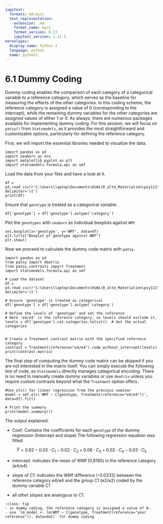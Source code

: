 ```yaml
---
jupytext:
  formats: md:myst
  text_representation:
    extension: .md
    format_name: myst
    format_version: 0.13
    jupytext_version: 1.11.5
kernelspec:
  display_name: Python 3
  language: python
  name: python3
---
```

# 6.1 Dummy Coding
Dummy coding enables the comparison of each category of a categorical variable to a reference category, which serves as the baseline for measuring the effects of the other categories. In this coding scheme, the reference category is assigned a value of 0 (corresponding to the intercept), while the remaining dummy variables for the other categories are assigned values of either 1 or 0. As always, there are numerous packages available for implementing dummy coding. For this session, we will focus on `patsy()` from `Statsmodels`, as it provides the most straightforward and customizable options, particularly for defining the reference category.

First, we will import the essential libraries needed to visualize the data.

```{code-cell}
import pandas as pd
import seaborn as sns
import matplotlib.pyplot as plt
import statsmodels.formula.api as smf

```
Load the data from your files and have a look at it.
```{code-cell}
df = pd.read_csv(r'C:\Users\laptop\Documents\HiWi\R_alte_Materialien\psy111\Seminar\2_2_categorical_regression\data.txt', delimiter='\t')  
print(df)
```
Ensure that `genotype` is treated as a categorical variable.

```{code-cell}
df['genotype'] = df['genotype'].astype('category')
```

Plot the `genotypes` with `seaborn` as individual boxplots against `WMf`

```{code-cell}
sns.boxplot(x='genotype', y='WMf', data=df)
plt.title("Boxplot pf genotype against WMf")
plt.show()
```
Now we proceed to calculate the dummy code matrix with `patsy`. 

```{code-cell}
import pandas as pd
from patsy import dmatrix
from patsy.contrasts import Treatment
import statsmodels.formula.api as smf

# Load the dataset
df = pd.read_csv(r'C:\Users\laptop\Documents\HiWi\R_alte_Materialien\psy111\Seminar\2_2_categorical_regression\data.txt', delimiter='\t')

# Ensure 'genotype' is treated as categorical
df['genotype'] = df['genotype'].astype('category')

# Define the levels of 'genotype' and set the reference
# Here 'e4/e4' is the reference category, so levels should exclude it.
levels = df['genotype'].cat.categories.tolist()  # Get the actual categories


# Create a Treatment contrast matrix with the specified reference category
contrast = Treatment(reference="e4/e4").code_without_intercept(levels)
print(contrast.matrix)

```
The final step of computing the dummy code matrix can be skipped if you are not interested in the matrix itself. You can simply execute the following line of code, as `Statsmodels` directly manages categorical encoding. There is no need to manually create dummy variables or use `dmatrix` unless you require custom contrasts beyond what the `Treatment` option offers.

```{code-cell}
#Use ols() for linear regression from the previous seminar
model = smf.ols('WMf ~ C(genotype, Treatment(reference="e4/e4"))', data=df).fit()

# Print the summary
print(model.summary())
```
The output explained:

- Coef: Contains the coefficients for each `genotype` of the dummy regression (Intercept and slope)
The following regression equation was fitted

$$\hat{Y} = 0.82 - 0.03 \cdot C_1 - 0.02 \cdot C_2 + 0.06 \cdot C_3 + 0.02 \cdot C_4 - 0.03 \cdot C_5$$

- intercept: indicates the mean of WMf (0,8185) in the reference category (e4/e4)

- slope of C1: indicates the WMf difference (-0.0333) between the reference category e4/e4 and the group C1 (e2/e2) coded by the dummy variable C1

- all other slopes are analogous to C1.
```{admonition} Summary
:class: tip
- in dummy coding, the reference category is assigned a value of 0.
- use `lm_model <- lm(WMf ~ C(genotype, Treatment(reference="your reference")), data=dat)` for dummy coding

```